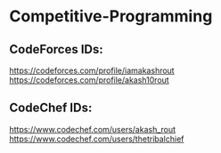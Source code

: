 # Competitive-Programming
## CodeForces IDs:
https://codeforces.com/profile/iamakashrout<br/>
https://codeforces.com/profile/akash10rout
## CodeChef IDs:
https://www.codechef.com/users/akash_rout<br/>
https://www.codechef.com/users/thetribalchief
